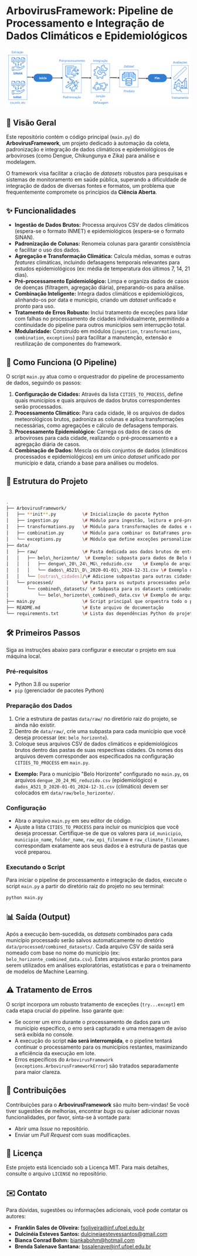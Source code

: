# ArbovirusFramework: Pipeline de Processamento e Integração de Dados Climáticos e Epidemiológicos

![Capa - pepiline de ligação das funções do Arbovirus](pipelineFramework.png)


## 📄 Visão Geral

Este repositório contém o código principal (`main.py`) do **ArbovirusFramework**, um projeto dedicado à automação da coleta, padronização e integração de dados climáticos e epidemiológicos de arboviroses (como Dengue, Chikungunya e Zika) para análise e modelagem.

O framework visa facilitar a criação de *datasets* robustos para pesquisas e sistemas de monitoramento em saúde pública, superando a dificuldade de integração de dados de diversas fontes e formatos, um problema que frequentemente compromete os princípios da **Ciência Aberta**.

## ✨ Funcionalidades

* **Ingestão de Dados Brutos:** Processa arquivos CSV de dados climáticos (espera-se o formato INMET) e epidemiológicos (espera-se o formato SINAN).
* **Padronização de Colunas:** Renomeia colunas para garantir consistência e facilitar o uso dos dados.
* **Agregação e Transformação Climática:** Calcula médias, somas e outras *features* climáticas, incluindo defasagens temporais relevantes para estudos epidemiológicos (ex: média de temperatura dos últimos 7, 14, 21 dias).
* **Pré-processamento Epidemiológico:** Limpa e organiza dados de casos de doenças (filtragem, agregação diária), preparando-os para análise.
* **Combinação Inteligente:** Integra dados climáticos e epidemiológicos, alinhando-os por data e município, criando um *dataset* unificado e pronto para uso.
* **Tratamento de Erros Robusto:** Inclui tratamento de exceções para lidar com falhas no processamento de cidades individualmente, permitindo a continuidade do pipeline para outros municípios sem interrupção total.
* **Modularidade:** Construído em módulos (`ingestion`, `transformations`, `combination`, `exceptions`) para facilitar a manutenção, extensão e reutilização de componentes do framework.

## 🚀 Como Funciona (O Pipeline)

O script `main.py` atua como o orquestrador do pipeline de processamento de dados, seguindo os passos:

1. **Configuração de Cidades:** Através da lista `CITIES_TO_PROCESS`, define quais municípios e quais arquivos de dados brutos correspondentes serão processados.
2. **Processamento Climático:** Para cada cidade, lê os arquivos de dados meteorológicos brutos, padroniza as colunas e aplica transformações necessárias, como agregações e cálculo de defasagens temporais.
3. **Processamento Epidemiológico:** Carrega os dados de casos de arboviroses para cada cidade, realizando o pré-processamento e a agregação diária de casos.
4. **Combinação de Dados:** Mescla os dois conjuntos de dados (climáticos processados e epidemiológicos) em um único *dataset* unificado por município e data, criando a base para análises ou modelos.

## 📁 Estrutura do Projeto

```bash

.
├── ArbovirusFramework/
│   ├── **init**.py          \# Inicialização do pacote Python
│   ├── ingestion.py         \# Módulo para ingestão, leitura e pré-processamento de dados brutos
│   ├── transformations.py   \# Módulo para transformações de dados e criação de features
│   ├── combination.py       \# Módulo para combinar os DataFrames processados
│   └── exceptions.py        \# Módulo que define exceções personalizadas do framework
├── data/
│   ├── raw/                 \# Pasta dedicada aos dados brutos de entrada
│   │   ├── belo\_horizonte/  \# Exemplo: subpasta para dados de Belo Horizonte
│   │   │   ├── dengue\_20\_24\_MG\_reduzido.csv    \# Exemplo de arquivo epidemiológico bruto
│   │   │   └── dados\_A521\_D\_2020-01-01\_2024-12-31.csv \# Exemplo de arquivo climático bruto (INMET)
│   │   └── [outras\_cidades]/\# Adicione subpastas para outras cidades conforme configurado em main.py
│   └── processed/           \# Pasta para os outputs processados pelo framework
│       └── combined\_datasets/ \# Subpasta para os datasets combinados finais
│           └── belo\_horizonte\_combined\_data.csv \# Exemplo de arquivo de saída combinado
├── main.py                  \# Script principal que orquestra todo o pipeline de processamento
├── README.md                \# Este arquivo de documentação
└── requirements.txt         \# Lista das dependências Python do projeto

````

## 🛠️ Primeiros Passos

Siga as instruções abaixo para configurar e executar o projeto em sua máquina local.

### Pré-requisitos

* Python 3.8 ou superior
* `pip` (gerenciador de pacotes Python)

### Preparação dos Dados

1. Crie a estrutura de pastas `data/raw/` no diretório raiz do projeto, se ainda não existir.
2. Dentro de `data/raw/`, crie uma subpasta para cada município que você deseja processar (ex: `belo_horizonte`).
3. Coloque seus arquivos CSV de dados climáticos e epidemiológicos brutos dentro das pastas de suas respectivas cidades. Os nomes dos arquivos devem corresponder aos especificados na configuração `CITIES_TO_PROCESS` em `main.py`.

* **Exemplo:** Para o município "Belo Horizonte" configurado no `main.py`, os arquivos `dengue_20_24_MG_reduzido.csv` (epidemiológico) e `dados_A521_D_2020-01-01_2024-12-31.csv` (climático) devem ser colocados em `data/raw/belo_horizonte/`.

### Configuração

* Abra o arquivo `main.py` em seu editor de código.
* Ajuste a lista `CITIES_TO_PROCESS` para incluir os municípios que você deseja processar. Certifique-se de que os valores para `id_municipio`, `municipio_name`, `folder_name`, `raw_epi_filename` e `raw_climate_filenames` correspondam exatamente aos seus dados e à estrutura de pastas que você preparou.

### Executando o Script

Para iniciar o pipeline de processamento e integração de dados, execute o script `main.py` a partir do diretório raiz do projeto no seu terminal:

```bash
python main.py
````

## 📊 Saída (Output)

Após a execução bem-sucedida, os *datasets* combinados para cada município processado serão salvos automaticamente no diretório `data/processed/combined_datasets/`. Cada arquivo CSV de saída será nomeado com base no nome do município (ex: `belo_horizonte_combined_data.csv`). Estes arquivos estarão prontos para serem utilizados em análises exploratórias, estatísticas e para o treinamento de modelos de Machine Learning.

## ⚠️ Tratamento de Erros

O script incorpora um robusto tratamento de exceções (`try...except`) em cada etapa crucial do pipeline. Isso garante que:

* Se ocorrer um erro durante o processamento de dados para um município específico, o erro será capturado e uma mensagem de aviso será exibida no console.
* A execução do script **não será interrompida**, e o pipeline tentará continuar o processamento para os municípios restantes, maximizando a eficiência da execução em lote.
* Erros específicos do `ArbovirusFramework` (`exceptions.ArbovirusFrameworkError`) são tratados separadamente para maior clareza.

## 🤝 Contribuições

Contribuições para o **ArbovirusFramework** são muito bem-vindas\! Se você tiver sugestões de melhorias, encontrar *bugs* ou quiser adicionar novas funcionalidades, por favor, sinta-se à vontade para:

* Abrir uma *Issue* no repositório.
* Enviar um *Pull Request* com suas modificações.

## 📄 Licença

Este projeto está licenciado sob a Licença MIT. Para mais detalhes, consulte o arquivo `LICENSE` no repositório.

## ✉️ Contato

Para dúvidas, sugestões ou informações adicionais, você pode contatar os autores:

* **Franklin Sales de Oliveira:** [fsoliveira@inf.ufpel.edu.br](mailto:fsoliveira@inf.ufpel.edu.br)
* **Dulcinéia Esteves Santos:** [dulcineiaestevessantos@gmail.com](mailto:dulcineiaestevessantos@gmail.com)
* **Bianca Conrad Bohm:** [biankabohm@hotmail.com](mailto:biankabohm@hotmail.com)
* **Brenda Salenave Santana:** [bssalenave@inf.ufpel.edu.br](mailto:bssalenave@inf.ufpel.edu.br)

